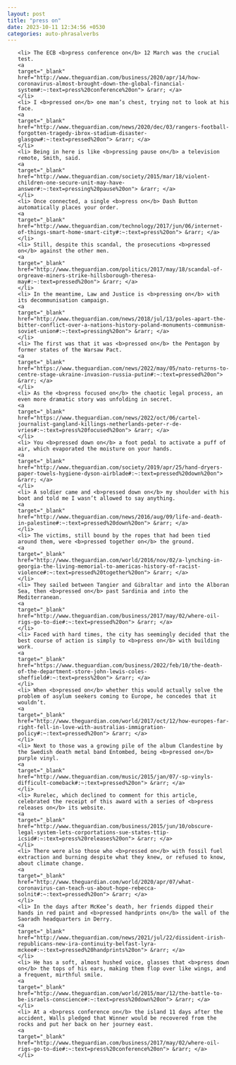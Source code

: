 ```yaml
---
layout: post
title: "press on"
date: 2023-10-11 12:34:56 +0530
categories: auto-phrasalverbs
---
```

<ol>

    <li> The ECB <b>press conference on</b> 12 March was the crucial test.
    <a 
    target="_blank" 
    href="http://www.theguardian.com/business/2020/apr/14/how-coronavirus-almost-brought-down-the-global-financial-system#:~:text=press%20conference%20on"> &rarr; </a>
    </li>
    <li> I <b>pressed on</b> one man’s chest, trying not to look at his face.
    <a 
    target="_blank" 
    href="http://www.theguardian.com/news/2020/dec/03/rangers-football-forgotten-tragedy-ibrox-stadium-disaster-glasgow#:~:text=pressed%20on"> &rarr; </a>
    </li>
    <li> Being in here is like <b>pressing pause on</b> a television remote, Smith, said.
    <a 
    target="_blank" 
    href="http://www.theguardian.com/society/2015/mar/18/violent-children-one-secure-unit-may-have-answer#:~:text=pressing%20pause%20on"> &rarr; </a>
    </li>
    <li> Once connected, a single <b>press on</b> Dash Button automatically places your order.
    <a 
    target="_blank" 
    href="http://www.theguardian.com/technology/2017/jun/06/internet-of-things-smart-home-smart-city#:~:text=press%20on"> &rarr; </a>
    </li>
    <li> Still, despite this scandal, the prosecutions <b>pressed on</b> against the other men.
    <a 
    target="_blank" 
    href="http://www.theguardian.com/politics/2017/may/18/scandal-of-orgreave-miners-strike-hillsborough-theresa-may#:~:text=pressed%20on"> &rarr; </a>
    </li>
    <li> In the meantime, Law and Justice is <b>pressing on</b> with its decommunisation campaign.
    <a 
    target="_blank" 
    href="http://www.theguardian.com/news/2018/jul/13/poles-apart-the-bitter-conflict-over-a-nations-history-poland-monuments-communism-soviet-union#:~:text=pressing%20on"> &rarr; </a>
    </li>
    <li> The first was that it was <b>pressed on</b> the Pentagon by former states of the Warsaw Pact.
    <a 
    target="_blank" 
    href="https://www.theguardian.com/news/2022/may/05/nato-returns-to-centre-stage-ukraine-invasion-russia-putin#:~:text=pressed%20on"> &rarr; </a>
    </li>
    <li> As the <b>press focused on</b> the chaotic legal process, an even more dramatic story was unfolding in secret.
    <a 
    target="_blank" 
    href="https://www.theguardian.com/news/2022/oct/06/cartel-journalist-gangland-killings-netherlands-peter-r-de-vries#:~:text=press%20focused%20on"> &rarr; </a>
    </li>
    <li> You <b>pressed down on</b> a foot pedal to activate a puff of air, which evaporated the moisture on your hands.
    <a 
    target="_blank" 
    href="http://www.theguardian.com/society/2019/apr/25/hand-dryers-paper-towels-hygiene-dyson-airblade#:~:text=pressed%20down%20on"> &rarr; </a>
    </li>
    <li> A soldier came and <b>pressed down on</b> my shoulder with his boot and told me I wasn’t allowed to say anything.
    <a 
    target="_blank" 
    href="http://www.theguardian.com/news/2016/aug/09/life-and-death-in-palestine#:~:text=pressed%20down%20on"> &rarr; </a>
    </li>
    <li> The victims, still bound by the ropes that had been tied around them, were <b>pressed together on</b> the ground.
    <a 
    target="_blank" 
    href="http://www.theguardian.com/world/2016/nov/02/a-lynching-in-georgia-the-living-memorial-to-americas-history-of-racist-violence#:~:text=pressed%20together%20on"> &rarr; </a>
    </li>
    <li> They sailed between Tangier and Gibraltar and into the Alboran Sea, then <b>pressed on</b> past Sardinia and into the Mediterranean.
    <a 
    target="_blank" 
    href="http://www.theguardian.com/business/2017/may/02/where-oil-rigs-go-to-die#:~:text=pressed%20on"> &rarr; </a>
    </li>
    <li> Faced with hard times, the city has seemingly decided that the best course of action is simply to <b>press on</b> with building work.
    <a 
    target="_blank" 
    href="https://www.theguardian.com/business/2022/feb/10/the-death-of-the-department-store-john-lewis-coles-sheffield#:~:text=press%20on"> &rarr; </a>
    </li>
    <li> When <b>pressed on</b> whether this would actually solve the problem of asylum seekers coming to Europe, he concedes that it wouldn’t.
    <a 
    target="_blank" 
    href="http://www.theguardian.com/world/2017/oct/12/how-europes-far-right-fell-in-love-with-australias-immigration-policy#:~:text=pressed%20on"> &rarr; </a>
    </li>
    <li> Next to those was a growing pile of the album Clandestine by the Swedish death metal band Entombed, being <b>pressed on</b> purple vinyl.
    <a 
    target="_blank" 
    href="http://www.theguardian.com/music/2015/jan/07/-sp-vinyls-difficult-comeback#:~:text=pressed%20on"> &rarr; </a>
    </li>
    <li> Rurelec, which declined to comment for this article, celebrated the receipt of this award with a series of <b>press releases on</b> its website.
    <a 
    target="_blank" 
    href="http://www.theguardian.com/business/2015/jun/10/obscure-legal-system-lets-corportations-sue-states-ttip-icsid#:~:text=press%20releases%20on"> &rarr; </a>
    </li>
    <li> There were also those who <b>pressed on</b> with fossil fuel extraction and burning despite what they knew, or refused to know, about climate change.
    <a 
    target="_blank" 
    href="http://www.theguardian.com/world/2020/apr/07/what-coronavirus-can-teach-us-about-hope-rebecca-solnit#:~:text=pressed%20on"> &rarr; </a>
    </li>
    <li> In the days after McKee’s death, her friends dipped their hands in red paint and <b>pressed handprints on</b> the wall of the Saoradh headquarters in Derry.
    <a 
    target="_blank" 
    href="http://www.theguardian.com/news/2021/jul/22/dissident-irish-republicans-new-ira-continuity-belfast-lyra-mckee#:~:text=pressed%20handprints%20on"> &rarr; </a>
    </li>
    <li> He has a soft, almost hushed voice, glasses that <b>press down on</b> the tops of his ears, making them flop over like wings, and a frequent, mirthful smile.
    <a 
    target="_blank" 
    href="http://www.theguardian.com/world/2015/mar/12/the-battle-to-be-israels-conscience#:~:text=press%20down%20on"> &rarr; </a>
    </li>
    <li> At a <b>press conference on</b> the island 11 days after the accident, Walls pledged that Winner would be recovered from the rocks and put her back on her journey east.
    <a 
    target="_blank" 
    href="http://www.theguardian.com/business/2017/may/02/where-oil-rigs-go-to-die#:~:text=press%20conference%20on"> &rarr; </a>
    </li>
